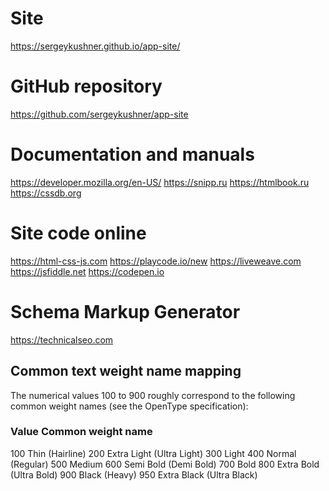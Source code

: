 # Site
https://sergeykushner.github.io/app-site/

# GitHub repository
https://github.com/sergeykushner/app-site

# Documentation and manuals
https://developer.mozilla.org/en-US/
https://snipp.ru
https://htmlbook.ru
https://cssdb.org

# Site code online
https://html-css-js.com
https://playcode.io/new
https://liveweave.com
https://jsfiddle.net
https://codepen.io

# Schema Markup Generator
https://technicalseo.com

## Common text weight name mapping
The numerical values 100 to 900 roughly correspond to the following common weight names (see the OpenType specification):

### Value    Common weight name
100    Thin (Hairline)
200    Extra Light (Ultra Light)
300    Light
400    Normal (Regular)
500    Medium
600    Semi Bold (Demi Bold)
700    Bold
800    Extra Bold (Ultra Bold)
900    Black (Heavy)
950    Extra Black (Ultra Black)
